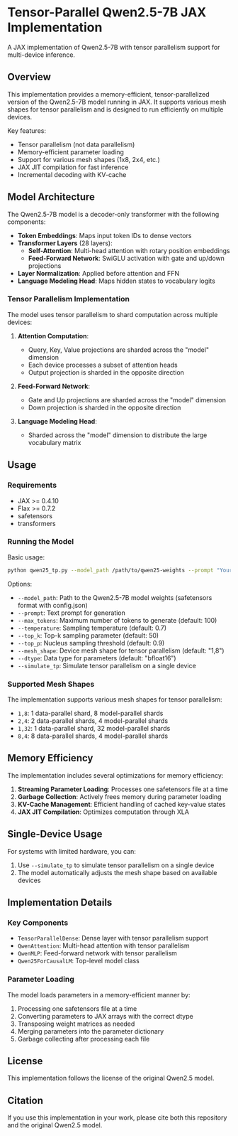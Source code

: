 # Tensor-Parallel Qwen2.5-7B JAX Implementation

A JAX implementation of Qwen2.5-7B with tensor parallelism support for multi-device inference.

## Overview

This implementation provides a memory-efficient, tensor-parallelized version of the Qwen2.5-7B model running in JAX. It supports various mesh shapes for tensor parallelism and is designed to run efficiently on multiple devices.

Key features:
- Tensor parallelism (not data parallelism)
- Memory-efficient parameter loading
- Support for various mesh shapes (1x8, 2x4, etc.)
- JAX JIT compilation for fast inference
- Incremental decoding with KV-cache

## Model Architecture

The Qwen2.5-7B model is a decoder-only transformer with the following components:

- **Token Embeddings**: Maps input token IDs to dense vectors
- **Transformer Layers** (28 layers):
  - **Self-Attention**: Multi-head attention with rotary position embeddings
  - **Feed-Forward Network**: SwiGLU activation with gate and up/down projections
- **Layer Normalization**: Applied before attention and FFN
- **Language Modeling Head**: Maps hidden states to vocabulary logits

### Tensor Parallelism Implementation

The model uses tensor parallelism to shard computation across multiple devices:

1. **Attention Computation**:
   - Query, Key, Value projections are sharded across the "model" dimension
   - Each device processes a subset of attention heads
   - Output projection is sharded in the opposite direction

2. **Feed-Forward Network**:
   - Gate and Up projections are sharded across the "model" dimension
   - Down projection is sharded in the opposite direction

3. **Language Modeling Head**:
   - Sharded across the "model" dimension to distribute the large vocabulary matrix

## Usage

### Requirements

- JAX >= 0.4.10
- Flax >= 0.7.2
- safetensors
- transformers

### Running the Model

Basic usage:

```bash
python qwen25_tp.py --model_path /path/to/qwen25-weights --prompt "Your prompt here" --mesh_shape 1,8
```

Options:
- `--model_path`: Path to the Qwen2.5-7B model weights (safetensors format with config.json)
- `--prompt`: Text prompt for generation
- `--max_tokens`: Maximum number of tokens to generate (default: 100)
- `--temperature`: Sampling temperature (default: 0.7)
- `--top_k`: Top-k sampling parameter (default: 50)
- `--top_p`: Nucleus sampling threshold (default: 0.9)
- `--mesh_shape`: Device mesh shape for tensor parallelism (default: "1,8")
- `--dtype`: Data type for parameters (default: "bfloat16")
- `--simulate_tp`: Simulate tensor parallelism on a single device

### Supported Mesh Shapes

The implementation supports various mesh shapes for tensor parallelism:
- `1,8`: 1 data-parallel shard, 8 model-parallel shards
- `2,4`: 2 data-parallel shards, 4 model-parallel shards
- `1,32`: 1 data-parallel shard, 32 model-parallel shards
- `8,4`: 8 data-parallel shards, 4 model-parallel shards

## Memory Efficiency

The implementation includes several optimizations for memory efficiency:
1. **Streaming Parameter Loading**: Processes one safetensors file at a time
2. **Garbage Collection**: Actively frees memory during parameter loading
3. **KV-Cache Management**: Efficient handling of cached key-value states
4. **JAX JIT Compilation**: Optimizes computation through XLA

## Single-Device Usage

For systems with limited hardware, you can:
1. Use `--simulate_tp` to simulate tensor parallelism on a single device
2. The model automatically adjusts the mesh shape based on available devices

## Implementation Details

### Key Components

- `TensorParallelDense`: Dense layer with tensor parallelism support
- `QwenAttention`: Multi-head attention with tensor parallelism
- `QwenMLP`: Feed-forward network with tensor parallelism
- `Qwen25ForCausalLM`: Top-level model class

### Parameter Loading

The model loads parameters in a memory-efficient manner by:
1. Processing one safetensors file at a time
2. Converting parameters to JAX arrays with the correct dtype
3. Transposing weight matrices as needed
4. Merging parameters into the parameter dictionary
5. Garbage collecting after processing each file

## License

This implementation follows the license of the original Qwen2.5 model.

## Citation

If you use this implementation in your work, please cite both this repository and the original Qwen2.5 model.